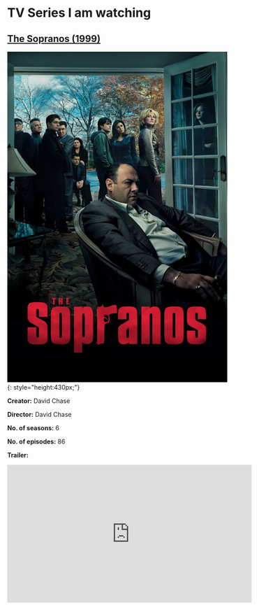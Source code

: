 # TV Series I am watching

## [The Sopranos (1999)](https://en.wikipedia.org/wiki/The_Sopranos)

![Sopranos](img/sopranos.jpg){: style="height:430px;"}

**Creator:** David Chase

**Director:** David Chase

**No. of seasons:** 6

**No. of episodes:** 86

**Trailer:**

<iframe width="560" height="315" src="https://www.youtube.com/embed/Q8cBFvpqmH0?si=juVUzDfvoe2ibcKT" title="YouTube video player" frameborder="0" allow="accelerometer; autoplay; clipboard-write; encrypted-media; gyroscope; picture-in-picture; web-share" referrerpolicy="strict-origin-when-cross-origin" allowfullscreen></iframe>
